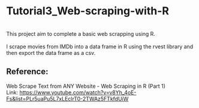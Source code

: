 # Tutorial3_Web-scraping-with-R

<br>This project aim to complete a basic web scrapping using R.</br>
<br>I scrape movies from IMDb into a data frame in R using the rvest library and then export the data frame as a csv.</br>



## Reference:
Web Scrape Text from ANY Website - Web Scraping in R (Part 1)
<br>Link: https://www.youtube.com/watch?v=v8Yh_4oE-Fs&list=PLr5uaPu5L7xLEclrT0-2TWAz5FTkfdUiW</br>
